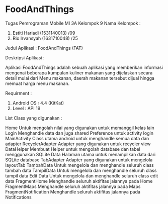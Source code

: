 # FoodAndThings
Tugas Pemrograman Mobile MI 3A
Kelompok 9
Nama Kelompok 		:
1.	Estiti Hariadi	(1531140013) 	/09
2.	Rio Irvansyah	(1631710048)	/25

Judul Aplikasi			:
FoodAndThings (FAT)

Deskripsi Aplikasi		:

Aplikasi FoodAndThings adalah sebuah aplikasi yang memberikan informasi mengenai beberapa kumpulan kuliner makanan yang dijelaskan secara detail mulai dari Menu makanan, daerah makanan tersebut dijual hingga memuat harga menu makanan.

Requirment			:
1.	Android OS	: 4.4 (KitKat)
2.	Level		: API 19

List Class yang digunakan	:

Home	Untuk mengolah nilai yang digunakan untuk memanggil kelas lain
Login	Menghandle data dan juga shared Preference untuk activity login
MainActivity	Class utama android untuk menghandle semua data dan adapter
RecyclerAdapter	Adapter yang digunakan untuk recycler view
DataHelper	Membuat Helper untuk mengolah database dan tabel menggunakan SQLite
Data	Halaman utama untuk menampilkan data dari SQLite database
TabAdapter	Adapter yang digunakan untuk mengelola layoutTab
TambahData	Untuk mengelola dan menghandle seluruh class tambah data
TampilData	Untuk mengelola dan menghandle seluruh class tampil data
Edit Data	Untuk mengelola dan menghandle seluruh class edit data
FragmentHome	Menghandle seluruh aktifitas jalannya pada Home
FragmentMaps	Menghandle seluruh aktifitas jalannya pada Maps
FragmentNotification	Menghandle seluruh aktifitas jalannya pada Notifications
